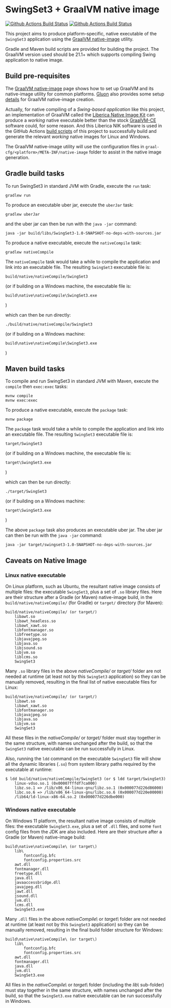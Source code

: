 # SwingSet3 + GraalVM native image

[![Github Actions Build Status](https://github.com/chirontt/swingset3/actions/workflows/gradle-build.yml/badge.svg)](https://github.com/chirontt/swingset3/actions/workflows/gradle-build.yml)
[![Github Actions Build Status](https://github.com/chirontt/swingset3/actions/workflows/maven-build.yml/badge.svg)](https://github.com/chirontt/swingset3/actions/workflows/maven-build.yml)

This project aims to produce platform-specific, native executable of the `SwingSet3` application
using the [GraalVM native-image](https://www.graalvm.org/reference-manual/native-image) utility.

Gradle and Maven build scripts are provided for building the project. The GraalVM version used
should be 21.1+ which supports compiling Swing application to native image.

## Build pre-requisites

The [GraalVM native-image](https://www.graalvm.org/reference-manual/native-image) page
shows how to set up GraalVM and its native-image utility for common platforms.
[Gluon](https://gluonhq.com/) also provides some setup [details](https://docs.gluonhq.com/#_platforms)
for GraalVM native-image creation.

Actually, for native compiling of a *Swing-based application* like this project, an implementation of 
GraalVM called the [Liberica Native Image Kit](https://bell-sw.com/pages/downloads/native-image-kit/)
can produce a *working* native executable better than the stock
[GraalVM-CE](https://github.com/graalvm/graalvm-ce-builds) software could, for some reason.
And this Liberica NIK software is used in the GitHub Actions
[build scripts](https://github.com/chirontt/swingset3/tree/master/.github/workflows) of this project
to successfully build and generate the relevant *working* native images for Linux and Windows.

The GraalVM native-image utility will use the configuration files in
`graal-cfg/<platform>/META-INF/native-image` folder to assist in the native image generation.

## Gradle build tasks

To run SwingSet3 in standard JVM with Gradle, execute the `run` task:

	gradlew run

To produce an executable uber jar, execute the `uberJar` task:

	gradlew uberJar

and the uber jar can then be run with the `java -jar` command:

	java -jar build/libs/SwingSet3-1.0-SNAPSHOT-no-deps-with-sources.jar

To produce a native executable, execute the `nativeCompile` task:

	gradlew nativeCompile

The `nativeCompile` task would take a while to compile the application and link into an executable file.
The resulting `SwingSet3` executable file is:

	build/native/nativeCompile/SwingSet3

(or if building on a Windows machine, the executable file is:

	build\native\nativeCompile\SwingSet3.exe

)

which can then be run directly:

	./build/native/nativeCompile/SwingSet3

(or if building on a Windows machine:

	build\native\nativeCompile\SwingSet3.exe

)

## Maven build tasks

To compile and run SwingSet3 in standard JVM with Maven, execute the
`compile` then `exec:exec` tasks:

	mvnw compile
	mvnw exec:exec

To produce a native executable, execute the `package` task:

	mvnw package

The `package` task would take a while to compile the application and link into an executable file.
The resulting `SwingSet3` executable file is:

	target/SwingSet3

(or if building on a Windows machine, the executable file is:

	target\SwingSet3.exe

)

which can then be run directly:

	./target/SwingSet3

(or if building on a Windows machine:

	target\SwingSet3.exe

)

The above `package` task also produces an executable uber jar.
The uber jar can then be run with the `java -jar` command:

	java -jar target/swingset3-1.0-SNAPSHOT-no-deps-with-sources.jar

## Caveats on Native Image

### Linux native executable

On Linux platform, such as Ubuntu, the resultant native image consists of multiple files: the executable
`SwingSet3`, plus a set of `.so` library files. Here are their structure after a Gradle (or Maven)
native-image build, in the `build/native/nativeCompile/` (for Gradle) or `target/` directory (for Maven):

	build/native/nativeCompile/ (or target/)
	    libawt.so
	    libawt_headless.so
	    libawt_xawt.so
	    libfontmanager.so
	    libfreetype.so
	    libjavajpeg.so
	    libjava.so
	    libjsound.so
	    libjvm.so
	    liblcms.so
	    SwingSet3

Many `.so` library files in the above *nativeCompile/* or *target/* folder are not needed at runtime
(at least not by this `SwingSet3` application) so they can be manually removed, resulting in the
final list of native executable files for Linux:

	build/native/nativeCompile/ (or target/)
	    libawt.so
	    libawt_xawt.so
	    libfontmanager.so
	    libjavajpeg.so
	    libjava.so
	    libjvm.so
	    SwingSet3

All these files in the *nativeCompile/* or *target/* folder must stay together
in the same structure, with names unchanged after the build, so that the `SwingSet3` native
executable can be run successfully in Linux.

Also, running the `ldd` command on the executable `SwingSet3` file will show all the dynamic libraries (`.so`)
from system library paths required by the executable at runtime:

	$ ldd build/native/nativeCompile/SwingSet3 (or $ ldd target/SwingSet3)
	    linux-vdso.so.1 (0x00007fffdf7ca000)
	    libz.so.1 => /lib/x86_64-linux-gnu/libz.so.1 (0x000077d226d86000)
	    libc.so.6 => /lib/x86_64-linux-gnu/libc.so.6 (0x000077d220e00000)
	    /lib64/ld-linux-x86-64.so.2 (0x000077d226dbe000)

### Windows native executable

On Windows 11 platform, the resultant native image consists of multiple files: the executable
`SwingSet3.exe`, plus a set of `.dll` files, and some `font` config files from the JDK are also
included. Here are their structure after a Gradle (or Maven) native-image build:

	build\native\nativeCompile\ (or target\)
	    lib\
	        fontconfig.bfc
	        fontconfig.properties.src
	    awt.dll
	    fontmanager.dll
	    freetype.dll
	    java.dll
	    javaaccessbridge.dll
	    javajpeg.dll
	    jawt.dll
	    jsound.dll
	    jvm.dll
	    lcms.dll
	    SwingSet3.exe

Many `.dll` files in the above *nativeCompile\\* or *target\\* folder are not needed at runtime
(at least not by this `SwingSet3` application) so they can be manually removed, resulting in the
final build folder structure for Windows:

	build\native\nativeCompile\ (or target\)
	    lib\
	        fontconfig.bfc
	        fontconfig.properties.src
	    awt.dll
	    fontmanager.dll
	    java.dll
	    jvm.dll
	    SwingSet3.exe

All files in the *nativeCompile\\* or *target\\* folder (including the *lib\\* sub-folder) must stay together
in the same structure, with names unchanged after the build, so that the `SwingSet3.exe` native
executable can be run successfully in Windows.

